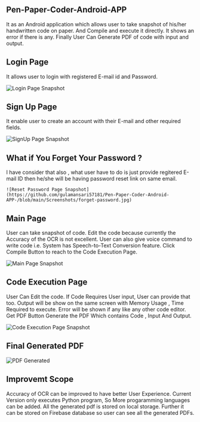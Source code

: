 ## Pen-Paper-Coder-Android-APP
It as an Android application which allows user to take snapshot of his/her handwritten code on paper. And Compile and execute it directly.
It shows an error if there is any. Finally User Can Generate PDF of code with input and output.

## Login Page 
It allows user to login with registered E-mail id and Password. 
 
 ![Login Page Snapshot](https://github.com/gulamansari57181/Pen-Paper-Coder-Android-APP-/blob/main/Screenshots/login-page.jpg)

## Sign Up Page
It enable user to create an account with their E-mail and other required fields.
 
  ![SignUp Page Snapshot](https://github.com/gulamansari57181/Pen-Paper-Coder-Android-APP-/blob/main/Screenshots/sign-up.jpg)
  
 ## What if You Forget Your Password ?  
  I have consider that also , what user have to do is just provide regitered E-mail ID then he/she will be having password reset link on same email.
  
    ![Reset Password Page Snapshot](https://github.com/gulamansari57181/Pen-Paper-Coder-Android-APP-/blob/main/Screenshots/forget-password.jpg)
    
 ## Main Page
  User can take snapshot of code.
  Edit the code because currently the Accuracy of the OCR is not excellent.
  User can also give voice command to write code i.e. System has Speech-to-Text Conversion feature.
  Click Compile Button to reach to the Code Execution Page.
   
  ![Main Page Snapshot](https://github.com/gulamansari57181/Pen-Paper-Coder-Android-APP-/blob/main/Screenshots/main-page.jpg)
  
 ## Code Execution Page
 User Can Edit the code.
 If Code Requires User input, User can provide that too.
 Output will be show on the same screen with Memory Usage , Time Required to execute.
 Error will be shown if any like any other code editor.
 Get PDF Button Generate the PDF Which contains Code , Input And Output.
 
  ![Code Execution Page Snapshot](https://github.com/gulamansari57181/Pen-Paper-Coder-Android-APP-/blob/main/Screenshots/run-code.jpg)
  
  ## Final Generated PDF
 ![PDF Generated ](https://github.com/gulamansari57181/Pen-Paper-Coder-Android-APP-/blob/main/Screenshots/pdf-demo.jpg)
  
  ## Improvemt Scope
  Accuracy of OCR can be improved to have better User Experience.
  Current Version only executes Python program, So More progaramming languages can be added.
  All the generated pdf is stored on local storage. Further it can be stored on Firebase database so user can see all the generated PDFs.
  
  
